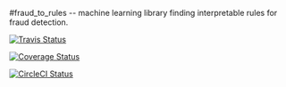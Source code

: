#fraud_to_rules -- machine learning library finding interpretable rules for fraud detection.

[![Travis Status](https://travis-ci.org/fdetector/fraud_to_rules.svg?branch=master)](https://travis-ci.org/fdetector/fraud_to_rules)

[![Coverage Status](https://coveralls.io/repos/github/fdetector/fraud_to_rules/badge.svg?branch=master)](https://coveralls.io/github/fdetector/fraud_to_rules?branch=master)

[![CircleCI Status](https://circleci.com/gh/fdetector/fraud_to_rules.svg?style=shield&circle-token=:circle-token)](https://circleci.com/gh/fdetector/fraud_to_rules/tree/master)
